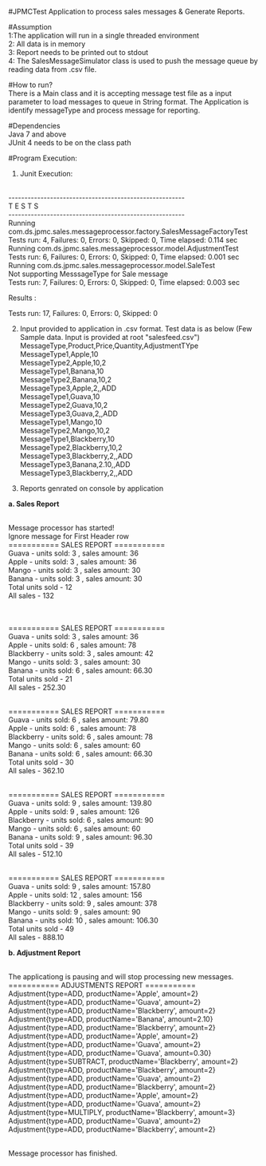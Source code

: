 #JPMCTest
Application to process sales messages & Generate Reports.

#Assumption
</br>1:The application will run in a single threaded environment
</br>2: All data is in memory
</br>3: Report needs to be printed out to stdout
</br>4: The SalesMessageSimulator class is used to push the message queue by reading data from .csv file. 

#How to run?
</br>There is a Main class and it is accepting message test file as a input parameter to load messages to queue in String format.
The Application is identify messageType and process message for reporting.

#Dependencies
</br>Java 7 and above
</br>JUnit 4 needs to be on the class path

#Program Execution:
1. Junit Execution:

</br>-------------------------------------------------------
</br> T E S T S
</br>-------------------------------------------------------
</br>Running com.ds.jpmc.sales.messageprocessor.factory.SalesMessageFactoryTest
</br>Tests run: 4, Failures: 0, Errors: 0, Skipped: 0, Time elapsed: 0.114 sec
</br>Running com.ds.jpmc.sales.messageprocessor.model.AdjustmentTest
</br>Tests run: 6, Failures: 0, Errors: 0, Skipped: 0, Time elapsed: 0.001 sec
</br>Running com.ds.jpmc.sales.messageprocessor.model.SaleTest
</br>Not supporting MesssageType for Sale message
</br>Tests run: 7, Failures: 0, Errors: 0, Skipped: 0, Time elapsed: 0.003 sec

Results :

Tests run: 17, Failures: 0, Errors: 0, Skipped: 0

2. Input provided to application in .csv format. Test data is as below (Few Sample data. Input is provided at root "salesfeed.csv")
</br>MessageType,Product,Price,Quantity,AdjustmentTYpe
</br>MessageType1,Apple,10
</br>MessageType2,Apple,10,2
</br>MessageType1,Banana,10
</br>MessageType2,Banana,10,2
</br>MessageType3,Apple,2,,ADD
</br>MessageType1,Guava,10
</br>MessageType2,Guava,10,2
</br>MessageType3,Guava,2,,ADD
</br>MessageType1,Mango,10
</br>MessageType2,Mango,10,2
</br>MessageType1,Blackberry,10
</br>MessageType2,Blackberry,10,2
</br>MessageType3,Blackberry,2,,ADD
</br>MessageType3,Banana,2.10,,ADD
</br>MessageType3,Blackberry,2,,ADD


3. Reports genrated on console by application

<b> a. Sales Report </b>
 
</br>Message processor has started!
</br>Ignore message for First Header row
</br>=========== SALES REPORT ===========
 </br>Guava - units sold: 3 , sales amount: 36
 </br>Apple - units sold: 3 , sales amount: 36
 </br>Mango - units sold: 3 , sales amount: 30
 </br>Banana - units sold: 3 , sales amount: 30
</br>Total units sold - 12
</br>All sales - 132


</br></br>=========== SALES REPORT ===========
</br> Guava - units sold: 3 , sales amount: 36
</br> Apple - units sold: 6 , sales amount: 78
</br> Blackberry - units sold: 3 , sales amount: 42
</br> Mango - units sold: 3 , sales amount: 30
</br> Banana - units sold: 6 , sales amount: 66.30
</br>Total units sold - 21
</br>All sales - 252.30


</br>=========== SALES REPORT ===========
 </br>Guava - units sold: 6 , sales amount: 79.80
 </br>Apple - units sold: 6 , sales amount: 78
 </br>Blackberry - units sold: 6 , sales amount: 78
 </br>Mango - units sold: 6 , sales amount: 60
 </br>Banana - units sold: 6 , sales amount: 66.30
</br>Total units sold - 30
</br>All sales - 362.10


</br>=========== SALES REPORT ===========
 </br>Guava - units sold: 9 , sales amount: 139.80
 </br>Apple - units sold: 9 , sales amount: 126
 </br>Blackberry - units sold: 6 , sales amount: 90
 </br>Mango - units sold: 6 , sales amount: 60
 </br>Banana - units sold: 9 , sales amount: 96.30
</br>Total units sold - 39
</br>All sales - 512.10


</br>=========== SALES REPORT ===========
 </br>Guava - units sold: 9 , sales amount: 157.80
 </br>Apple - units sold: 12 , sales amount: 156
 </br>Blackberry - units sold: 9 , sales amount: 378
 </br>Mango - units sold: 9 , sales amount: 90
 </br>Banana - units sold: 10 , sales amount: 106.30
</br>Total units sold - 49
</br>All sales - 888.10
 
 <b>b. Adjustment Report</b>
 
 </br>The applicationg is pausing and will stop processing new messages.
</br>=========== ADJUSTMENTS REPORT ===========
 </br>Adjustment{type=ADD, productName='Apple', amount=2}
 </br>Adjustment{type=ADD, productName='Guava', amount=2}
 </br>Adjustment{type=ADD, productName='Blackberry', amount=2}
 </br>Adjustment{type=ADD, productName='Banana', amount=2.10}
 </br>Adjustment{type=ADD, productName='Blackberry', amount=2}
 </br>Adjustment{type=ADD, productName='Apple', amount=2}
 </br>Adjustment{type=ADD, productName='Guava', amount=2}
 </br>Adjustment{type=ADD, productName='Guava', amount=0.30}
 </br>Adjustment{type=SUBTRACT, productName='Blackberry', amount=2}
 </br>Adjustment{type=ADD, productName='Blackberry', amount=2}
 </br>Adjustment{type=ADD, productName='Guava', amount=2}
 </br>Adjustment{type=ADD, productName='Blackberry', amount=2}
 </br>Adjustment{type=ADD, productName='Apple', amount=2}
 </br>Adjustment{type=ADD, productName='Guava', amount=2}
 </br>Adjustment{type=MULTIPLY, productName='Blackberry', amount=3}
 </br>Adjustment{type=ADD, productName='Guava', amount=2}
 </br>Adjustment{type=ADD, productName='Blackberry', amount=2}

</br>Message processor has finished.

